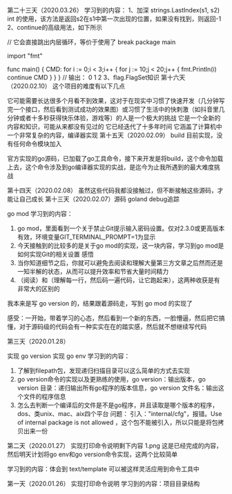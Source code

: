 第二十三天（2020.03.26）
学习到的内容：
1、加深 strings.LastIndex(s1, s2) int 的使用，该方法是返回s2在s1中第一次出现的位置，如果没有找到，则返回-1
2、continue的高级用法，如下所示

// 它会直接跳出内层循环，等价于使用了 break
package main

import "fmt"

func main() {
CMD:
    for i := 0;i < 3;i++ {
        for j := 10;j < 20;j++ {
            fmt.Println(i)
            continue CMD
        }
    }
}
// 输出：
0
1
2
3、flag.FlagSet知识
第十六天（2020.02.10）
这个项目的难度有以下几点

它可能需要长达很多个月看不到效果，这对于在现实中习惯了快速开发（几分钟写完一个接口，然后看到测试成功的效果图）或习惯了生活中的快刺激（如抖音里几分钟或者十多秒获得快乐体验，游戏等）的人是一个极大的挑战
它是一个全新的内容和知识，可能从来都没有见过的
它已经迭代了十多年时间
它涵盖了计算机中一个非常复杂的内容，编译器实现
第十五天（2020.02.09）
build
目前实现，没有任何命令模块加入

官方实现的go源码，已加载了go工具命令，接下来开发是将build，这个命令加载上去，这个命令涉及到go编译器实现的实战，是迄今为止我所遇到的最大难度挑战

第十四天（2020.02.08）
虽然这些代码我都没接触过，但不断接触这些源码，才能让自己成长
第十三天（2020.02.07）源码
goland debug追踪

go mod
学习到的内容：
1. go mod，里面看到一个关于禁止Git提示输入密码设置。仅对2.3.0或更高版本有效，环境变量GIT_TERMINAL_PROMPT=1为显示
2. 今天接触到的比较多的是关于go mod的实现，这一块内容，学习到go mod是如何实现Git的相关设置
感悟
1. 当你知道细节之后，你就可以避免去阅读和理解大量第三方文章之后然而还是一知半解的状态，从而可以提升效率和节省大量时间精力
2. （阅读）和（理解每一行，然后码一遍代码，让它跑起来），这两种收获是有非常大的区别的

我本来是写 go version 的，结果跟着源码走，写到 go mod 的实现了

感受：一开始，带着学习的心态，然后看到一个新的东西，一脸懵逼，然后把它搞懂，对于源码级的代码会有一种实实在在的踏实感，然后就不想继续写代码

第三天（2020.01.28）

实现 go version
实现 go env
学习到的内容：
1. 了解到filepath包，发现递归扫描目录可以这么简单的方式去实现
2. go version命令的实现以及更熟练的使用，go version：输出版本，go version 目录：递归输出所有go程序的版本信息，go version 文件名：输出这个文件的程序信息
3. 怎么去判断一个编译后的文件是不是go程序，并且读取是哪个版本的程序，dos、类unix、mac、aix四个平台
问题：
引入："internal/cfg"，报错。Use of internal package is not allowed ，这个包不能被引入，所以只能是将包拷贝出来一份

第二天（2020.01.27）
实现打印命令说明剩下内容
1.png
这是已经完成的内容，然后明天计划将go env和go version命令实现，这两个比较简单

学习到的内容：体会到 text/template 可以被这样灵活应用到命令工具中

第一天（2020.01.26）
实现打印命令说明
学习到的内容：项目目录结构